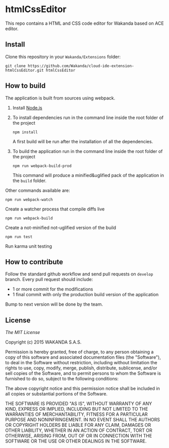 # htmlCssEditor

This repo contains a HTML and CSS code editor for Wakanda based on ACE editor.

## Install

Clone this repository in your `Wakanda/Extensions` folder:

```shell
git clone https://github.com/Wakanda/cloud-ide-extension-htmlCssEditor.git htmlCssEditor
```

## How to build

The application is built from sources using webpack.

1. Install [Node.js](https://nodejs.org/en/)
2. To install dependencies run in the command line inside the root folder of the project

    ````
    npm install
    ````
    A first build will be run after the installation of all the dependencies.
2. To build the application run in the command line inside the root folder of the project
	````
	npm run webpack-build-prod
	````
	This command will produce a minified&uglified pack of the application in the `build` folder.

Other commands available are:

````
npm run webpack-watch
````
Create a watcher process that compile diffs live

````
npm run webpack-build
````
Create a not-minified not-uglified version of the build

````
npm run test
````
Run karma unit testing


## How to contribute

Follow the standard github workflow and send pull requests on `develop` branch.
Every pull request should include:

- 1 or more commit for the modifications
- 1 final commit with only the production build version of the application

Bump to next version will be done by the team.



## License 

*The MIT License*

Copyright (c) 2015 WAKANDA S.A.S.

Permission is hereby granted, free of charge, to any person obtaining a copy of this software and associated documentation files (the "Software"), to deal in the Software without restriction, including without limitation the rights to use, copy, modify, merge, publish, distribute, sublicense, and/or sell copies of the Software, and to permit persons to whom the Software is furnished to do so, subject to the following conditions:

The above copyright notice and this permission notice shall be included in all copies or substantial portions of the Software.

THE SOFTWARE IS PROVIDED "AS IS", WITHOUT WARRANTY OF ANY KIND, EXPRESS OR IMPLIED, INCLUDING BUT NOT LIMITED TO THE WARRANTIES OF MERCHANTABILITY, FITNESS FOR A PARTICULAR PURPOSE AND NONINFRINGEMENT. IN NO EVENT SHALL THE AUTHORS OR COPYRIGHT HOLDERS BE LIABLE FOR ANY CLAIM, DAMAGES OR OTHER LIABILITY, WHETHER IN AN ACTION OF CONTRACT, TORT OR OTHERWISE, ARISING FROM, OUT OF OR IN CONNECTION WITH THE SOFTWARE OR THE USE OR OTHER DEALINGS IN THE SOFTWARE.